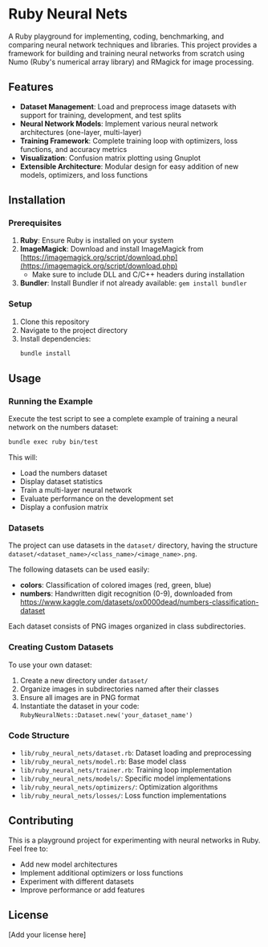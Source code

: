 # Ruby Neural Nets

A Ruby playground for implementing, coding, benchmarking, and comparing neural network techniques and libraries. This project provides a framework for building and training neural networks from scratch using Numo (Ruby's numerical array library) and RMagick for image processing.

## Features

- **Dataset Management**: Load and preprocess image datasets with support for training, development, and test splits
- **Neural Network Models**: Implement various neural network architectures (one-layer, multi-layer)
- **Training Framework**: Complete training loop with optimizers, loss functions, and accuracy metrics
- **Visualization**: Confusion matrix plotting using Gnuplot
- **Extensible Architecture**: Modular design for easy addition of new models, optimizers, and loss functions

## Installation

### Prerequisites

1. **Ruby**: Ensure Ruby is installed on your system
2. **ImageMagick**: Download and install ImageMagick from [https://imagemagick.org/script/download.php](https://imagemagick.org/script/download.php)
   - Make sure to include DLL and C/C++ headers during installation
3. **Bundler**: Install Bundler if not already available: `gem install bundler`

### Setup

1. Clone this repository
2. Navigate to the project directory
3. Install dependencies:
   ```bash
   bundle install
   ```

## Usage

### Running the Example

Execute the test script to see a complete example of training a neural network on the numbers dataset:

```bash
bundle exec ruby bin/test
```

This will:
- Load the numbers dataset
- Display dataset statistics
- Train a multi-layer neural network
- Evaluate performance on the development set
- Display a confusion matrix

### Datasets

The project can use datasets in the `dataset/` directory, having the structure `dataset/<dataset_name>/<class_name>/<image_name>.png`.

The following datasets can be used easily:
- **colors**: Classification of colored images (red, green, blue)
- **numbers**: Handwritten digit recognition (0-9), downloaded from https://www.kaggle.com/datasets/ox0000dead/numbers-classification-dataset

Each dataset consists of PNG images organized in class subdirectories.

### Creating Custom Datasets

To use your own dataset:
1. Create a new directory under `dataset/`
2. Organize images in subdirectories named after their classes
3. Ensure all images are in PNG format
4. Instantiate the dataset in your code: `RubyNeuralNets::Dataset.new('your_dataset_name')`

### Code Structure

- `lib/ruby_neural_nets/dataset.rb`: Dataset loading and preprocessing
- `lib/ruby_neural_nets/model.rb`: Base model class
- `lib/ruby_neural_nets/trainer.rb`: Training loop implementation
- `lib/ruby_neural_nets/models/`: Specific model implementations
- `lib/ruby_neural_nets/optimizers/`: Optimization algorithms
- `lib/ruby_neural_nets/losses/`: Loss function implementations

## Contributing

This is a playground project for experimenting with neural networks in Ruby. Feel free to:
- Add new model architectures
- Implement additional optimizers or loss functions
- Experiment with different datasets
- Improve performance or add features

## License

[Add your license here]
